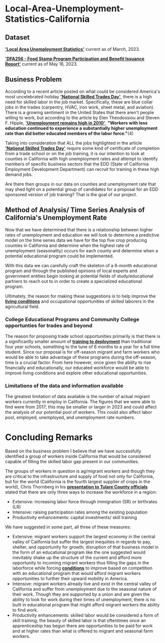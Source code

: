 # Local-Area-Unemployment-Statistics-California

## Dataset 

__['Local Area Unemployment Statistics'](https://data.ca.gov/dataset/local-area-unemployment-statistics-laus)__  current as of March, 2023. <br> 

__['DFA256 - Food Stamp Program Participation and Benefit Issuance Report'](https://data.ca.gov/dataset/dfa256-food-stamp-program-participation-and-benefit-issuance-report)__ current as of May 16, 2023. 
<br>

## Business Problem

According to a recent article posted on what could be considered America's most uncelebrated holiday __['National Skilled Trades Day'](https://gvwire.com/2023/05/02/on-national-skilled-trades-day-americas-labor-shortage-looms/)__, there is a high need for skilled labor in the job market. Specifically, these are blue collar jobs in the trades (carpentry, HVAC, iron work, sheet metal, and aviation). There is a growing sentiment in the United States that there aren't people willing to work, but according to the article by Elen  Theodossiou and Steven F. Hipple, __['Unemployment remains high in 2010'](https://www.bls.gov/opub/mlr/2011/03/art1full.pdf)__, __"Workers with less education continued to experience a substantially higher unemployment rate than did better educated members of the labor force."__(4)
<br> 

Taking into consideration that ALL the jobs highlighted in the article __['National Skilled Trades Day'](https://gvwire.com/2023/05/02/on-national-skilled-trades-day-americas-labor-shortage-looms/)__ require some kind of certificate of completion from a trade school or on the job training, it is our intention to look at counties in California with high unemployment rates and attempt to identify members of specific business sectors that the EDD (State of California Employment Development Department) can recruit for training in these high demand jobs. 
<br>

Are there then groups in our data on counties and unemployment rate that may shed light on a potential group of candidates for a proposal for an EDD sponsored version of job training? That is the goal of our project. 
<br>

## Method of Analysis/ Time Series Analysis of California's Unemployment Rate

Now that we have determined that there is a relationship between higher rates of unemployment and education we will look to determine a predictive model on the time series data we have for the top five crop producing counties in California and determine when the highest rate of unemployment (seasonality) occurs for each county and determine when a potential educational program could be implemented. <br>

With this data we can carefully craft the skeleton of a 6-month educational program and through the published opinions of local experts and government entities begin looking at potential fields of study/educational partners to reach out to in order to create a specialized educational program. <br> 

Ultimately, the reason for making these suggestions is to help improve the __[living conditions](https://www.hcd.ca.gov/planning-and-community-development/housing-elements/building-blocks/farmworkers)__ and occupational opportunities of skilled laborers in the agricultural field. <br> 

### College Educational Programs and Community College opportunties for trades and beyond

The reason for proposing trade school opportunities primarily is that there is a significantly smaller amount of __[training to deployment](https://toptrade.school/how-long-does-trade-school-take/)__ than traditional four year schools, something to the tune of 6 months to a year for a full time student. Since our proposal is for off-season migrant and farm workers who would be able to take advantage of these programs during the off-season, time is a crucial factor. From here however, once given the ability to rise financially and educationally, our educated workforce would be able to improve living conditions and explore other educational opportunities.   
 

### Limitations of the data and information available

The greatest limitation of data available is the number of actual migrant workers currently in employ in California. The figures that we were able to find were from 2017; this may be smaller or larger in 2023 and could affect the analysis of our potential pool of workers. This could also affect labor pool, employed, unemployed, and unemployment rate numbers. 

# Concluding Remarks

Based on the business problem I believe that we have successfully identified a group of workers inside California that would be considered capable of filling the skilled labor gap present in our communities. <br>

The groups of workers in question is ag/migrant workers and though they are critical to the infrastructure and supply of food not only for California, but for the world (California is the fourth largest supplier of crops in the world), Chris Thornberg in his __[presentation to Tulare County officials](https://thesungazette.com/article/news/2022/02/22/economist-chris-thornberg-tells-tulare-county-to-focus-on-workers-workers-workers/)__ stated that there are only three ways to increase the workforce in a region: <br> 

- Extensive: increasing labor force through immigration (SR) or birthrates (LR) 
- Intensive: raising participation rates among the existing population
- Productivity enhancements: capital investments/ skill training<br> 

We have suggested in some part, all three of these measures: <br> 

- Extensive: migrant workers support the largest economy in the central valley of California but suffer the largest inequities in regards to pay, shelter, and opportunity for growth; disruption of that business model in the form of an educational program like the one suggested would inevitably shake up the structure of the current and afford more opportunity to incoming migrant workers thus filling the gaps in the laborforce while forcing __[conditions](https://calmatters.org/california-divide/2023/02/farmworkers-conditions-california-report/)__ to improve based on competition with an educational program that would afford migrant workers opportunities to further their upward mobility in America. 
- Intensive: migrant workers already live and exist in the central valley of California and suffer from unemployment due to the seasonal nature of their work. Though they are supported by a union and are given the ability to look for work during their times of unemployment, there is no built in educational program that might afford migrant workers the ability to find work. 
- Productivity enhancements: skilled labor would be considered a form of skill training; the beauty of skilled labor is that oftentimes once an apprenticeship has begun there are opportunities to be paid for work and at higher rates than what is offered to migrant and seasonal farm workers. 


